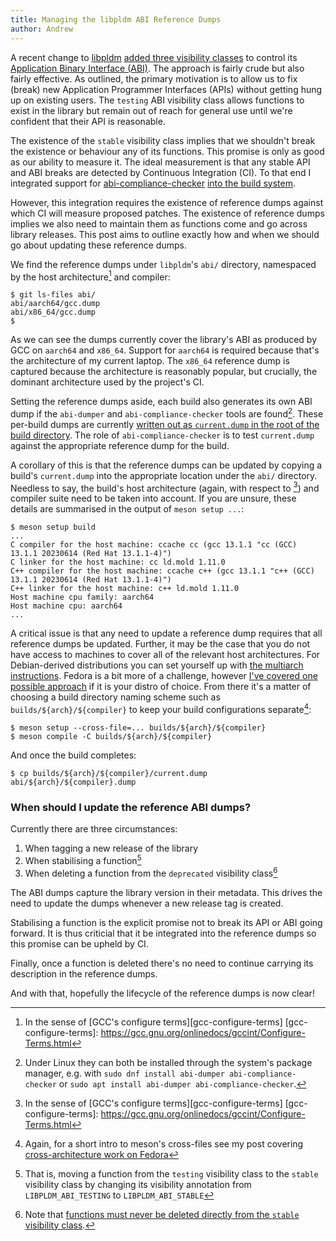 ```yaml
---
title: Managing the libpldm ABI Reference Dumps
author: Andrew
---
```


A recent change to [libpldm][] [added three visibility
classes][amboar-libpldm-abi-control] to control its [Application Binary
Interface (ABI)][mike-hearn-writing-shared-libraries]. The approach is fairly
crude but also fairly effective. As outlined, the primary motivation is to allow
us to fix (break) new Application Programmer Interfaces (APIs) without getting
hung up on existing users. The `testing` ABI visibility class allows functions
to exist in the library but remain out of reach for general use until we're
confident that their API is reasonable.

[libpldm]: https://github.com/openbmc/libpldm
[amboar-libpldm-abi-control]: _posts/2023-06-06-deprecated-stable-and-testing-abis-for-libpldm.md
[mike-hearn-writing-shared-libraries]: https://plan99.net/~mike/writing-shared-libraries.html#backwards-compat

The existence of the `stable` visibility class implies that we shouldn't break
the existence or behaviour any of its functions. This promise is only as good as
our ability to measure it. The ideal measurement is that any stable API and ABI
breaks are detected by Continuous Integration (CI). To that end I integrated
support for [abi-compliance-checker][] [into the build
system][libpldm-abi-compliance].

[abi-compliance-checker]: https://lvc.github.io/abi-compliance-checker/
[libpldm-abi-compliance]: https://github.com/openbmc/libpldm/commit/953bc8c1a4e9f21981897d06b71159e403dfff1b

However, this integration requires the existence of reference dumps against
which CI will measure proposed patches. The existence of reference dumps implies
we also need to maintain them as functions come and go across library releases.
This post aims to outline exactly how and when we should go about updating these
reference dumps.

We find the reference dumps under `libpldm`'s `abi/` directory, namespaced by
the host architecture[^1] and compiler:

[^1]: In the sense of [GCC's configure terms][gcc-configure-terms]
[gcc-configure-terms]: https://gcc.gnu.org/onlinedocs/gccint/Configure-Terms.html

```
$ git ls-files abi/
abi/aarch64/gcc.dump
abi/x86_64/gcc.dump
$
```

As we can see the dumps currently cover the library's ABI as produced by GCC on
`aarch64` and `x86_64`. Support for `aarch64` is required because that's the
architecture of my current laptop. The `x86_64` reference dump is captured
because the architecture is reasonably popular, but crucially, the dominant
architecture used by the project's CI.

Setting the reference dumps aside, each build also generates its own ABI dump if
the `abi-dumper` and `abi-compliance-checker` tools are found[^5]. These
per-build dumps are currently [written out as `current.dump` in the root of the
build directory][libpldm-build-abi-dump-location]. The role of
`abi-compliance-checker` is to test `current.dump` against the appropriate
reference dump for the build.

[^5]: Under Linux they can both be installed through the system's package
    manager, e.g. with `sudo dnf install abi-dumper abi-compliance-checker` or
    `sudo apt install abi-dumper abi-compliance-checker`.

[libpldm-build-abi-dump-location]: https://github.com/openbmc/libpldm/blob/291da1952b7459b890b2de742774e9dfc1b28cec/meson.build#L106-L116

A corollary of this is that the reference dumps can be updated by copying a
build's `current.dump` into the appropriate location under the `abi/` directory.
Needless to say, the build's host architecture (again, with respect to [^1]) and
compiler suite need to be taken into account. If you are unsure, these details
are summarised in the output of `meson setup ...`:

```
$ meson setup build
...
C compiler for the host machine: ccache cc (gcc 13.1.1 "cc (GCC) 13.1.1 20230614 (Red Hat 13.1.1-4)")
C linker for the host machine: cc ld.mold 1.11.0
C++ compiler for the host machine: ccache c++ (gcc 13.1.1 "c++ (GCC) 13.1.1 20230614 (Red Hat 13.1.1-4)")
C++ linker for the host machine: c++ ld.mold 1.11.0
Host machine cpu family: aarch64
Host machine cpu: aarch64
...
```

A critical issue is that any need to update a reference dump requires that all
reference dumps be updated. Further, it may be the case that you do not have
access to machines to cover all of the relevant host architectures. For
Debian-derived distributions you can set yourself up with [the multiarch
instructions][debian-wiki-multiarch]. Fedora is a bit more of a challenge,
however [I've covered one possible approach][amboar-fedora-multiarch] if it is
your distro of choice. From there it's a matter of choosing a build directory
naming scheme such as `builds/${arch}/${compiler}` to keep your build
configurations separate[^2]:

[debian-wiki-multiarch]: https://wiki.debian.org/Multiarch/HOWTO
[amboar-fedora-multiarch]: _posts/2023-06-15-cross-architecture-userspace-workflow-on-fedora-38.md

[^2]: Again, for a short intro to meson's cross-files see my post covering
      [cross-architecture work on Fedora][amboar-fedora-multiarch]

```
$ meson setup --cross-file=... builds/${arch}/${compiler}
$ meson compile -C builds/${arch}/${compiler}
```

And once the build completes:

```
$ cp builds/${arch}/${compiler}/current.dump abi/${arch}/${compiler}.dump
```

### When should I update the reference ABI dumps?

Currently there are three circumstances:

1. When tagging a new release of the library
2. When stabilising a function[^3]
3. When deleting a function from the `deprecated` visibility class[^4]

[^3]: That is, moving a function from the `testing` visibility class to the
      `stable` visibility class by changing its visibility annotation from
      `LIBPLDM_ABI_TESTING` to `LIBPLDM_ABI_STABLE`

[^4]: Note that [functions must never be deleted directly from the `stable`
      visibility class][libpldm-working-with-libpldm].

[libpldm-working-with-libpldm]: https://github.com/openbmc/libpldm#working-with-libpldm

The ABI dumps capture the library version in their metadata. This drives the
need to update the dumps whenever a new release tag is created.

Stabilising a function is the explicit promise not to break its API or ABI going
forward. It is thus criticial that it be integrated into the reference dumps so
this promise can be upheld by CI.

Finally, once a function is deleted there's no need to continue carrying its
description in the reference dumps.

And with that, hopefully the lifecycle of the reference dumps is now clear!
